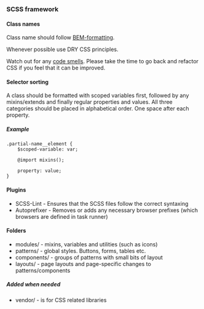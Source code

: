 ### SCSS framework

#### Class names
Class name should follow [BEM-formatting](http://csswizardry.com/2013/01/mindbemding-getting-your-head-round-bem-syntax/).

Whenever possible use DRY CSS principles.

Watch out for any [code smells](http://csswizardry.com/2012/11/code-smells-in-css/). Please take the time to go back
and refactor CSS if you feel that it can be improved.

#### Selector sorting
A class should be formatted with scoped variables first, followed
by any mixins/extends and finally regular properties and values.
All three categories should be placed in alphabetical order.
One space after each property.

##### Example
    .partial-name__element {
        $scoped-variable: var;
        
        @import mixins();
        
        property: value;
    }

#### Plugins
* SCSS-Lint - Ensures that the SCSS files follow the correct syntaxing
* Autoprefixer - Removes or adds any necessary browser prefixes (which browsers are defined in task runner)

#### Folders
* modules/ - mixins, variables and utilities (such as icons)
* patterns/ - global styles. Buttons, forms, tables etc.
* components/ - groups of patterns with small bits of layout
* layouts/ - page layouts and page-specific changes to patterns/components

##### Added when needed
* vendor/ - is for CSS related libraries

